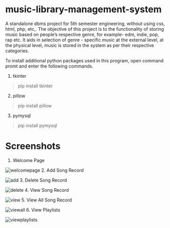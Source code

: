 # music-library-management-system
A standalone dbms project for 5th semester engineering, without using css, html, php, etc,.
The objective of this project is to the functionality of storing music based on people’s respective genre, for example- edm, indie, pop, rap etc. It aids in selection of genre - specific music at the external level, at the physical level, music is stored in the system as per their respective categories.

To install additional python packages used in this program, open command promt and enter the following commands.
1. tkinter
>pip install tkinter
2. pillow
>pip install pillow
3. pymysql
>pip install pymysql

# Screenshots
1. Welcome Page

![welcomepage](https://user-images.githubusercontent.com/60599324/117186095-2178ed80-adf8-11eb-9cb9-a0c66ab288b2.jpg)
2. Add Song Record

![add](https://user-images.githubusercontent.com/60599324/117186217-3bb2cb80-adf8-11eb-9050-b438687d7b04.jpg)
3. Delete Song Record

![delete](https://user-images.githubusercontent.com/60599324/117186233-42414300-adf8-11eb-8ac0-8f2ab29e8c1c.jpg)
4. View Song Record

![view](https://user-images.githubusercontent.com/60599324/117186335-56854000-adf8-11eb-92a8-7634eba89931.jpg)
5. View All Song Record

![viewall](https://user-images.githubusercontent.com/60599324/117186470-7ae11c80-adf8-11eb-9524-ad6332c28160.jpg)
6. View Playlists

![viewplaylists](https://user-images.githubusercontent.com/60599324/117186491-80d6fd80-adf8-11eb-8f18-0a80ae28077d.jpg)

